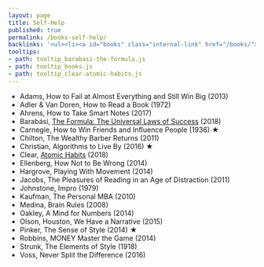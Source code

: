 ```yaml
---
layout: page
title: Self-Help
published: true
permalink: /books-self-help/
backlinks: '<ul><li><a id="books" class="internal-link" href="/books/">Books</a></li></ul>'
tooltips: 
- path: tooltip_barabasi-the-formula.js
- path: tooltip_books.js
- path: tooltip_clear-atomic-habits.js
---
```


* Adams, How to Fail at Almost Everything and Still Win Big (2013)
* Adler & Van Doren, How to Read a Book (1972)
* Ahrens, How to Take Smart Notes (2017)
* Barabási, <a id="barabasi-the-formula" class="internal-link" href="/barabasi-the-formula/">The Formula: The Universal Laws of Success</a> (2018)
* Carnegie, How to Win Friends and Influence People (1936) ★
* Chilton, The Wealthy Barber Returns (2011)
* Christian, Algorithms to Live By (2016) ★
* Clear, <a id="clear-atomic-habits" class="internal-link" href="/clear-atomic-habits/">Atomic Habits</a> (2018)
* Ellenberg, How Not to Be Wrong (2014)
* Hargrove, Playing With Movement (2014)
* Jacobs, The Pleasures of Reading in an Age of Distraction (2011)
* Johnstone, Impro (1979)
* Kaufman, The Personal MBA (2010)
* Medina, Brain Rules (2008)
* Oakley, A Mind for Numbers (2014)
* Olson, Houston, We Have a Narrative (2015)
* Pinker, The Sense of Style (2014) ★
* Robbins, MONEY Master the Game (2014)
* Strunk, The Elements of Style (1918)
* Voss, Never Split the Difference (2016)
